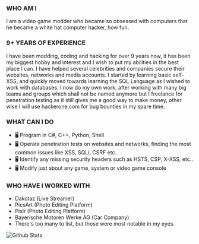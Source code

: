 ### **WHO AM I**
I am a video game modder who became so obsessed with computers that he became a white hat computer hacker, how fun.

### **9+ YEARS OF EXPERIENCE**
I have been modding, coding and hacking for over 9 years now, it has been my biggest hobby and interest and I wish to put my abilities in the best place I can. I have helped several celebrities and companies secure their websites, networks and media accounts. I started by learning basic self-XSS, and quickly moved towards learning the SQL Language as I wished to work with databases. I now do my own work, after working with many big teams and groups which shall not be named anymore but I freelance for penetration testing as it still gives me a good way to make money, other wise I will use hackerone.com for bug bounties in my spare time.

### **WHAT CAN I DO**
- 🖥️ Program in C#, C++, Python, Shell
- 🖥️ Operate penetration tests on websites and networks, finding the most common issues like XSS, SQLi, CSRF etc..
- 🖥️ Identify any missing security headers such as HSTS, CSP, X-XSS, etc.. 
- 🖥️ Modify just about any game, system or video game console

### **WHO HAVE I WORKED WITH**
- Dakotaz (Live Streamer)
- PicsArt (Photo Editing Platform)
- Pixlr (Photo Editing Platform)
- Bayerische Motoren Werke AG (Car Company)
- There's too many to list, but those were most notable in my eyes.



 ![Github Stats](https://github-readme-stats.vercel.app/api?username=loctangX&show_icons=true&theme=radical)
